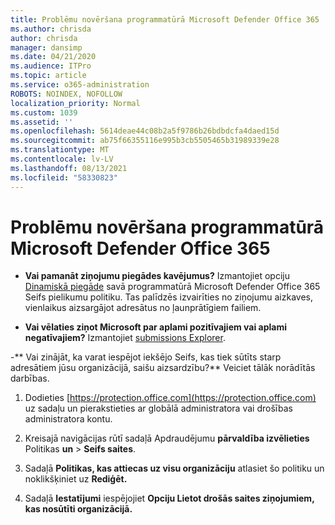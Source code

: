 ```yaml
---
title: Problēmu novēršana programmatūrā Microsoft Defender Office 365
ms.author: chrisda
author: chrisda
manager: dansimp
ms.date: 04/21/2020
ms.audience: ITPro
ms.topic: article
ms.service: o365-administration
ROBOTS: NOINDEX, NOFOLLOW
localization_priority: Normal
ms.custom: 1039
ms.assetid: ''
ms.openlocfilehash: 5614deae44c08b2a5f9786b26bdbdcfa4daed15d
ms.sourcegitcommit: ab75f66355116e995b3cb5505465b31989339e28
ms.translationtype: MT
ms.contentlocale: lv-LV
ms.lasthandoff: 08/13/2021
ms.locfileid: "58330823"
---
```

# <a name="troubleshooting-microsoft-defender-for-office-365"></a>Problēmu novēršana programmatūrā Microsoft Defender Office 365

- **Vai pamanāt ziņojumu piegādes kavējumus?** Izmantojiet opciju [Dinamiskā piegāde](https://docs.microsoft.com/microsoft-365/security/office-365-security/dynamic-delivery-and-previewing) savā programmatūrā Microsoft Defender Office 365 Seifs pielikumu politiku. Tas palīdzēs izvairīties no ziņojumu aizkaves, vienlaikus aizsargājot adresātus no ļaunprātīgiem failiem.

- **Vai vēlaties ziņot Microsoft par aplami pozitīvajiem vai aplami negatīvajiem?** Izmantojiet [submissions Explorer](https://protection.office.com/reportsubmission).

-** Vai zinājāt, ka varat iespējot iekšējo Seifs, kas tiek sūtīts starp adresātiem jūsu organizācijā, saišu aizsardzību?** Veiciet tālāk norādītās darbības.

  1. Dodieties [https://protection.office.com](https://protection.office.com) uz sadaļu un pierakstieties ar globālā administratora vai drošības administratora kontu.

  2. Kreisajā navigācijas rūtī sadaļā Apdraudējumu **pārvaldība izvēlieties** Politikas **un** \> **Seifs saites**.

  3. Sadaļā **Politikas, kas attiecas uz visu organizāciju** atlasiet šo politiku un noklikšķiniet uz **Rediģēt.**

  4. Sadaļā **Iestatījumi** iespējojiet **Opciju Lietot drošās saites ziņojumiem, kas nosūtīti organizācijā.**
